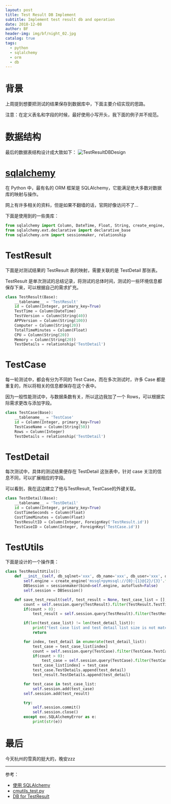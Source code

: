 ```yaml
---
layout: post
title: Test Result DB Implement
subtitle: Implement test result db and operation
date: 2018-12-08
author: BF
header-img: img/bf/night_02.jpg
catalog: true
tags:
  - python
  - sqlalchemy
  - orm
  - db
---
```


# 背景

上周提到想要把测试的结果保存到数据库中，下面主要介绍实现的思路。

注意：在定义表名和字段的时候，最好使用小写开头，我下面的例子并不规范。
<!-- more -->
# 数据结构

最后的数据表结构设计成大致如下：
![TestResultDBDesign](/img/post/2018/12/2018-12-08-TestResultDBDesign.svg)

# [sqlalchemy](https://www.sqlalchemy.org/)

在 Python 中，最有名的 ORM 框架是 SQLAlchemy，它能满足绝大多数对数据库的映射与操作。

网上有许多相关的资料，但是如果不翻墙的话，官网好像访问不了...

下面是使用到的一些类库：

```python
from sqlalchemy import Column, DateTime, Float, String, create_engine, Integer, ForeignKey, exists, exc
from sqlalchemy.ext.declarative import declarative_base
from sqlalchemy.orm import sessionmaker, relationship
```

# TestResult

下面是对测试结果的 TestResult 表的映射，需要关联的是 TestDetail 那张表。

TestResult 是单次测试的总结记录，将测试的总体时间，测试的一些环境信息都保存下来，可以根据自己的需求扩充。

```python
class TestResult(Base):
    __tablename__ = 'TestResult'
    id = Column(Integer, primary_key=True)
    TestTime = Column(DateTime)
    TestVersion = Column(String(40))
    APPVersion = Column(String(100))
    Computer = Column(String(20))
    TotalTimeMinutes = Column(Float)
    CPU = Column(String(20))
    Memory = Column(String(20))
    TestDetails = relationship('TestDetail')
```

# TestCase

每一轮测试中，都会有分为不同的 Test Case，而在多次测试时，许多 Case 都是重复的，所以将相关的信息都保存在这个表中。

因为一般性能测试中，与数据条数有关，所以这边我加了一个 Rows，可以根据实际需求更改与添加字段。

```python
class TestCase(Base):
    __tablename__ = 'TestCase'
    id = Column(Integer, primary_key=True)
    TestCaseName = Column(String(50))
    Rows = Column(Integer)
    TestDetails = relationship('TestDetail')
```

# TestDetail

每次测试中，具体的测试结果便存在 TestDetail 这张表中，针对 case 关注的信息不同，可以扩展相应的字段。

可以看到，我在这边建立了他与TestResult, TestCase的外键关联。

```python
class TestDetail(Base):
    __tablename__ = 'TestDetail'
    id = Column(Integer, primary_key=True)
    CostTimeSeconds = Column(Float)
    CostTimeMinutes = Column(Float)
    TestResultID = Column(Integer, ForeignKey('TestResult.id'))
    TestCaseID = Column(Integer, ForeignKey('TestCase.id'))
```

# TestUtils

下面是设计的一个操作类：

```python
class TestResultUtils():
    def __init__(self, db_sqlnet='xxx', db_name='xxx', db_user='xxx', db_password='xxx'):
        self.engine = create_engine('mssql+pymssql://{0}:{1}@{2}/{3}'.format(db_user, db_password, db_sqlnet, db_name))
        DBSession = sessionmaker(bind=self.engine, autoflush=False)
        self.session = DBSession()

    def save_test_result(self, test_result = None, test_case_list = [], test_detail_list = []):
        count = self.session.query(TestResult).filter(TestResult.TestTime == test_result.TestTime).count()
        if(count > 0):
            test_result = self.session.query(TestResult).filter(TestResult.TestTime == test_result.TestTime).first()

        if(len(test_case_list) != len(test_detail_list)):
            print("test case list and test detail list size is not matched.")
            return

        for index, test_detail in enumerate(test_detail_list):
            test_case = test_case_list[index]
            count = self.session.query(TestCase).filter(TestCase.TestCaseName == test_case_list[index].TestCaseName and TestCase.Rows == test_case_list[index].TestCaseName.Rows).count()
            if(count > 0):
                test_case = self.session.query(TestCase).filter(TestCase.TestCaseName == test_case_list[index].TestCaseName and TestCase.Rows == test_case_list[index].TestCaseName.Rows).first()
            test_case_list[index] = test_case
            test_case.TestDetails.append(test_detail)
            test_result.TestDetails.append(test_detail)

        for test_case in test_case_list:
            self.session.add(test_case)
        self.session.add(test_result)

        try:
            self.session.commit()
            self.session.close()
        except exc.SQLAlchemyError as e:
            print(str(e))
```

# 最后

今天杭州的雪真的挺大的，晚安zzz

---
参考：

- [使用 SQLAlchemy](https://www.liaoxuefeng.com/wiki/001374738125095c955c1e6d8bb493182103fac9270762a000/0014021031294178f993c85204e4d1b81ab032070641ce5000)
- [cmutils_test.py](https://github.com/bearfly1990/PowerScript/blob/master/Python3/mylib/cmutils_test.py)
- [DB for TestResult](https://bearfly1990.github.io/2018/12/02/TestResultDBDesign/)